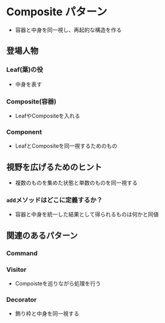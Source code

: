 # Composite パターン
- 容器と中身を同一視し、再起的な構造を作る

## 登場人物
### Leaf(葉)の役
- 中身を表す

### Composite(容器)
- LeafやCompositeを入れる

### Component
- LeafとCompositeを同一視するためのもの

## 視野を広げるためのヒント
- 複数のものを集めた状態と単数のものを同一視する
### `add`メソッドはどこに定義するか？
- 容器と中身を統一した結果として得られるものは何かと同値

## 関連のあるパターン
### Command
### Visitor
- Compoisteを巡りながら処理を行う

### Decorator
- 飾り枠と中身を同一視する
